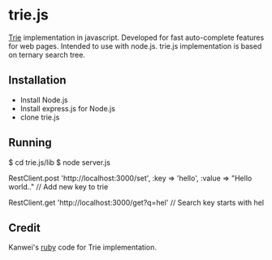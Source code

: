 # trie.js
  [Trie](http://en.wikipedia.org/wiki/Trie) implementation in javascript.
  Developed for fast auto-complete features for web pages. Intended to use with node.js.
  trie.js implementation is based on ternary search tree.

## Installation
 * Install Node.js
 * Install express.js for Node.js
 * clone trie.js

## Running
  $ cd trie.js/lib
  $ node server.js

  RestClient.post 'http://localhost:3000/set', :key => 'hello', :value => "Hello world.." // Add new key to trie

  RestClient.get 'http://localhost:3000/get?q=hel' // Search key starts with hel

## Credit
   Kanwei's [ruby](http://github.com/kanwei/algorithms/blob/master/lib/containers/trie.rb) code for Trie implementation.

    
